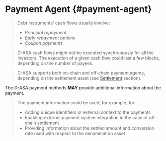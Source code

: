 # Payment Agent {#payment-agent}

> Debt instruments' cash flows usually involve:
>
> - *Principal repayment*
> - *Early repayment options*
> - *Coupon payments*

> D-ASA cash flows might not be executed synchronously for all the Investors. The
> execution of a given cash flow could last a few blocks, depending on the number
> of payees.

> D-ASA supports both on-chain and off-chain payment agents, depending on the settlement
> asset (see [Settlement](./settlement.md) section).

The D-ASA payment methods **MAY** provide additional information about the payment.

> The payment information could be used, for example, for:
>
> - Adding unique identifiers or external context to the payments
> - Enabling external payment system integration in the case of off-chain settlement
> - Providing information about the settled amount and conversion rate used with
> respect to the denomination asset

